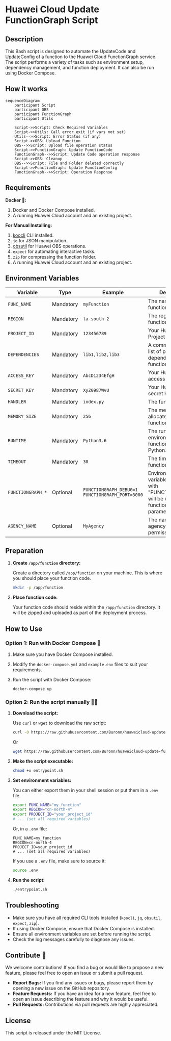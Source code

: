# Huawei Cloud Update FunctionGraph Script
## Description

This Bash script is designed to automate the UpdateCode and UpdateConfig of a function to the Huawei Cloud FunctionGraph service. The script performs a variety of tasks such as environment setup, dependency management, and function deployment. It can also be run using Docker Compose.

## How it works

```mermaid
sequenceDiagram
    participant Script
    participant OBS
    participant FunctionGraph
    participant Utils

    Script->>Script: Check Required Variables
    Script->>Utils: Call error_exit (if vars not set)
    Utils-->>Script: Error Status (if any)
    Script->>OBS: Upload Function
    OBS-->>Script: Upload file operation status
    Script->>FunctionGraph: Update FunctionCode
    FunctionGraph-->>Script: Update Code operation response
    Script->>OBS: Cleanup
    OBS-->>Script: File and Folder deleted correctly
    Script->>FunctionGraph: Update FunctionConfig
    FunctionGraph-->>Script: Operation Response
```

## Requirements

**Docker 🐳:**
1. Docker and Docker Compose installed.
2. A running Huawei Cloud account and an existing project.

**For Manual Installing:**
1. [koocli](https://support.huaweicloud.com/intl/en-us/qs-hcli/hcli_02_003_02.html) CLI installed.
2. `jq` for JSON manipulation.
3. [obsutil](https://support.huaweicloud.com/intl/en-us/utiltg-obs/obs_11_0003.html) for Huawei OBS operations.
4. `expect` for automating interactive tasks.
5. `zip` for compressing the function folder.
6. A running Huawei Cloud account and an existing project.



## Environment Variables


| Variable            | Type  | Example                  | Description                                                              |
|---------------------|-----------|--------------------------|--------------------------------------------------------------------------|
| `FUNC_NAME`         | Mandatory       | `myFunction`             | The name of the function.                                                 |
| `REGION`            | Mandatory       | `la-south-2`              | The region where the function resides.                                    |
| `PROJECT_ID`        | Mandatory       | `123456789`              | Your Huawei Cloud Project ID.                                             |
| `DEPENDENCIES`      | Mandatory       | `lib1,lib2,lib3`         | A comma-separated list of private dependencies the function needs.                |
| `ACCESS_KEY`        | Mandatory       | `AbcD1234EfgH`           | Your Huawei Cloud access key.                                             |
| `SECRET_KEY`        | Mandatory       | `XyZ0987WvU`             | Your Huawei Cloud secret key.                                             |
| `HANDLER`           | Mandatory       | `index.py`           | The function handler.                                                     |
| `MEMORY_SIZE`       | Mandatory       | `256`                    | The memory size allocated for the function.                               |
| `RUNTIME`           | Mandatory       | `Python3.6`              | The runtime environment for the function (e.g., Python3.6).               |
| `TIMEOUT`           | Mandatory       | `30`                     | The timeout for the function execution.                                   |
| `FUNCTIONGRAPH_*`   | Optional        | `FUNCTIONGRAPH_DEBUG=1` `FUNCTIONGRAPH_PORT=3000`  | Environment variables starting with "FUNCTIONGRAPH_" will be used as function environment parameters.|
| `AGENCY_NAME`       | Optional        | `MyAgency`               | The name of the agency role with permissions.                  |


## Preparation

1. **Create `/app/function` directory:**

    Create a directory called `/app/function` on your machine. This is where you should place your function code.

    ```bash
    mkdir -p /app/function
    ```

2. **Place function code:**

    Your function code should reside within the `/app/function` directory. It will be zipped and uploaded as part of the deployment process.

## How to Use

### Option 1: Run with Docker Compose 🐳

1. Make sure you have Docker Compose installed.
2. Modify the `docker-compose.yml` and `example.env` files to suit your requirements.
3. Run the script with Docker Compose:

   ```bash
   docker-compose up
   ```

### Option 2: Run the script manually 🧰🔨

1. **Download the script:**

   Use `curl` or `wget` to download the raw script:

   ```bash
   curl -O https://raw.githubusercontent.com/Buronn/huaweicloud-update-functiongraph-script/main/entrypoint.sh
   ```
   Or
   ```bash
   wget https://raw.githubusercontent.com/Buronn/huaweicloud-update-functiongraph-script/main/entrypoint.sh
   ```

2. **Make the script executable:**

   ```bash
   chmod +x entrypoint.sh
   ```

3. **Set environment variables:**

   You can either export them in your shell session or put them in a `.env` file.

   ```bash
   export FUNC_NAME="my_function"
   export REGION="cn-north-4"
   export PROJECT_ID="your_project_id"
   # ... (set all required variables)
   ```

   Or, in a `.env` file:

   ```env
   FUNC_NAME=my_function
   REGION=cn-north-4
   PROJECT_ID=your_project_id
   # ... (set all required variables)
   ```

   If you use a `.env` file, make sure to source it:

   ```bash
   source .env
   ```

4. **Run the script:**

   ```bash
   ./entrypoint.sh
   ```
## Troubleshooting

- Make sure you have all required CLI tools installed (`koocli`, `jq`, `obsutil`, `expect`, `zip`).
- If using Docker Compose, ensure that Docker Compose is installed.
- Ensure all environment variables are set before running the script.
- Check the log messages carefully to diagnose any issues.

## Contribute 🤝

We welcome contributions! If you find a bug or would like to propose a new feature, please feel free to open an issue or submit a pull request.

- **Report Bugs:** If you find any issues or bugs, please report them by opening a new issue on the GitHub repository.
- **Feature Requests:** If you have an idea for a new feature, feel free to open an issue describing the feature and why it would be useful.
- **Pull Requests:** Contributions via pull requests are highly appreciated.

## License

This script is released under the MIT License.
